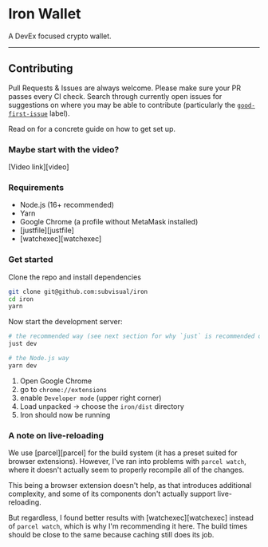 # Iron Wallet

A DevEx focused crypto wallet.

[good-first-issue]: https://github.com/naps62/iron/issues?q=is%3Aopen+is%3Aissue+label%3A%22good+first+issue%22

---

## Contributing

Pull Requests & Issues are always welcome. Please make sure your PR passes every CI check.
Search through currently open issues for suggestions on where you may be able to contribute (particularly the [`good-first-issue`][good-first-issue] label).

Read on for a concrete guide on how to get set up.

### Maybe start with the video?

[Video link][video]

### Requirements

- Node.js (16+ recommended)
- Yarn
- Google Chrome (a profile without MetaMask installed)
- [justfile][justfile]
- [watchexec][watchexec]

### Get started

Clone the repo and install dependencies

```sh
git clone git@github.com:subvisual/iron
cd iron
yarn
```

Now start the development server:

```sh
# the recommended way (see next section for why `just` is recommended over `yarn`)
just dev

# the Node.js way
yarn dev
```

1. Open Google Chrome
2. go to `chrome://extensions`
3. enable `Developer mode` (upper right corner)
4. Load unpacked -> choose the `iron/dist` directory
5. Iron should now be running

### A note on live-reloading

We use [parcel][parcel] for the build system (it has a preset suited for browser extensions). However, I've ran into problems with `parcel watch`, where it doesn't actually seem to properly recompile all of the changes.

This being a browser extension doesn't help, as that introduces additional complexity, and some of its components don't actually support live-reloading.

But regardless, I found better results with [watchexec][watchexec] instead of `parcel watch`, which is why I'm recommending it here.
The build times should be close to the same because caching still does its job.
